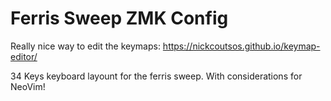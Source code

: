 # Ferris Sweep ZMK Config

Really nice way to edit the keymaps:
https://nickcoutsos.github.io/keymap-editor/

34 Keys keyboard layount for the ferris sweep. With considerations for NeoVim!
